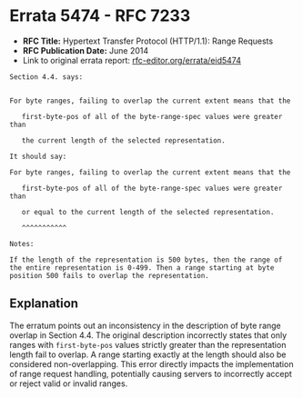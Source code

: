 # Errata 5474 - RFC 7233

- **RFC Title:** Hypertext Transfer Protocol (HTTP/1.1): Range Requests
- **RFC Publication Date:** June 2014
- Link to original errata report: [rfc-editor.org/errata/eid5474](https://www.rfc-editor.org/errata/eid5474)

```
Section 4.4. says:


For byte ranges, failing to overlap the current extent means that the
   first-byte-pos of all of the byte-range-spec values were greater than
   the current length of the selected representation.

It should say:

For byte ranges, failing to overlap the current extent means that the
   first-byte-pos of all of the byte-range-spec values were greater than
   or equal to the current length of the selected representation.
   ^^^^^^^^^^^

Notes:

If the length of the representation is 500 bytes, then the range of the entire representation is 0-499. Then a range starting at byte position 500 fails to overlap the representation.
```

## Explanation

The erratum points out an inconsistency in the description of byte range overlap in Section 4.4. The original description incorrectly states that only ranges with `first-byte-pos` values strictly greater than the representation length fail to overlap.  A range starting exactly at the length should also be considered non-overlapping. This error directly impacts the implementation of range request handling, potentially causing servers to incorrectly accept or reject valid or invalid ranges.

